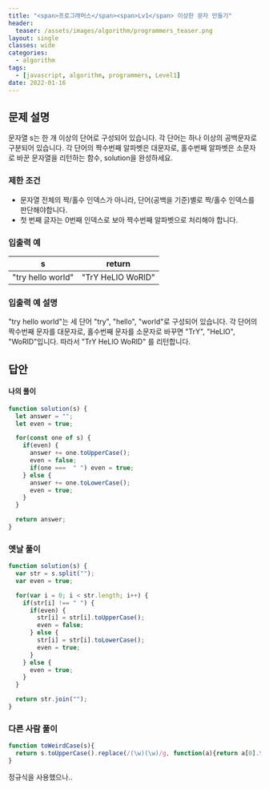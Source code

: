 ```yaml
---
title: "<span>프로그래머스</span><span>Lv1</span> 이상한 문자 만들기"
header:
  teaser: /assets/images/algorithm/programmers_teaser.png
layout: single
classes: wide
categories:
  - algorithm
tags:
  - [javascript, algorithm, programmers, Level1]
date: 2022-01-16
---
```


## 문제 설명
문자열 s는 한 개 이상의 단어로 구성되어 있습니다. 각 단어는 하나 이상의 공백문자로 구분되어 있습니다. 각 단어의 짝수번째 알파벳은 대문자로, 홀수번째 알파벳은 소문자로 바꾼 문자열을 리턴하는 함수, solution을 완성하세요.

### 제한 조건
* 문자열 전체의 짝/홀수 인덱스가 아니라, 단어(공백을 기준)별로 짝/홀수 인덱스를 판단해야합니다.
* 첫 번째 글자는 0번째 인덱스로 보아 짝수번째 알파벳으로 처리해야 합니다.

### 입출력 예
|s|return|
|-|-|
|"try hello world"|"TrY HeLlO WoRlD"|

### 입출력 예 설명
"try hello world"는 세 단어 "try", "hello", "world"로 구성되어 있습니다. 각 단어의 짝수번째 문자를 대문자로, 홀수번째 문자를 소문자로 바꾸면 "TrY", "HeLlO", "WoRlD"입니다. 따라서 "TrY HeLlO WoRlD" 를 리턴합니다.

## 답안
#### 나의 풀이
```javascript
function solution(s) {
  let answer = "";
  let even = true;

  for(const one of s) {
    if(even) {
      answer += one.toUpperCase();
      even = false;
      if(one ===  " ") even = true;
    } else {
      answer += one.toLowerCase();
      even = true;
    }
  }

  return answer;
}
```

### 옛날 풀이
```javascript
function solution(s) {
  var str = s.split("");
  var even = true;

  for(var i = 0; i < str.length; i++) {
    if(str[i] !== " ") {
      if(even) {
        str[i] = str[i].toUpperCase();
        even = false;
      } else {
        str[i] = str[i].toLowerCase();
        even = true;
      }
    } else {
      even = true;
    }
  }

  return str.join("");
}
```

### 다른 사람 풀이
```javascript
function toWeirdCase(s){
  return s.toUpperCase().replace(/(\w)(\w)/g, function(a){return a[0].toUpperCase()+a[1].toLowerCase();})
}
```
정규식을 사용했으나..